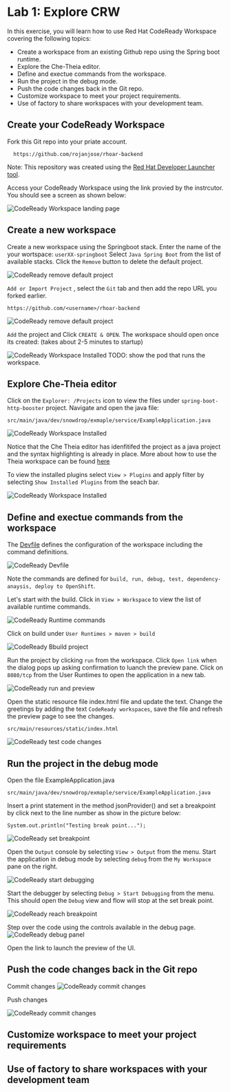 # Lab 1: Explore CRW

In this exercise, you will learn how to use Red Hat CodeReady Workspace covering the following topics:

* Create a workspace from an existing Github repo using the Spring boot runtime.
* Explore the Che-Theia editor.
* Define and exectue commands from the workspace.
* Run the project in the debug mode.
* Push the code changes back in the Git repo.
* Customize workspace to meet your project requirements.
* Use of factory to share workspaces with your development team.

## Create your CodeReady Workspace

Fork this Git repo into your priate account.

```text
  https://github.com/rojanjose/rhoar-backend
```

Note: This repository was created using the [Red Hat Developer Launcher tool](https://github.com/IBM/red-hat-marketplace/tree/4c428f76a063399ed01254be463cf03cd730ce68/workshop/modules/cloud-development-toolset/crw/lab-1/exercise-codeready-launcher.md).

Access your CodeReady Workspace using the link provied by the instrcutor. You should see a screen as shown below:

![CodeReady Workspace landing page](https://github.com/IBM/red-hat-marketplace/tree/4c428f76a063399ed01254be463cf03cd730ce68/workshop/modules/cloud-development-toolset/images/ex-crw-landing-page.png)

## Create a new workspace

Create a new workspace using the Springboot stack. Enter the name of the your wortspace: `userXX-springboot` Select `Java Spring Boot` from the list of available stacks. Click the `Remove` button to delete the default project.

![CodeReady remove default project](https://github.com/IBM/red-hat-marketplace/tree/4c428f76a063399ed01254be463cf03cd730ce68/workshop/modules/cloud-development-toolset/images/ex-crw-remove-default-project.png)

`Add or Import Project` , select the `Git` tab and then add the repo URL you forked earlier.

```text
https://github.com/<username>/rhoar-backend
```

![CodeReady remove default project](https://github.com/IBM/red-hat-marketplace/tree/4c428f76a063399ed01254be463cf03cd730ce68/workshop/modules/cloud-development-toolset/images/ex-crw-add-gitrepo.png)

`Add` the project and Click `CREATE & OPEN`. The workspace should open once its created: \(takes about 2-5 minutes to startup\)

![CodeReady Workspace Installed](https://github.com/IBM/red-hat-marketplace/tree/4c428f76a063399ed01254be463cf03cd730ce68/workshop/modules/cloud-development-toolset/images/ex-crw-workspace-ready.png) TODO: show the pod that runs the workspace.

## Explore Che-Theia editor

Click on the `Explorer: /Projects` icon to view the files under `spring-boot-http-booster` project. Navigate and open the java file:

```text
src/main/java/dev/snowdrop/exmaple/service/ExampleApplication.java
```

![CodeReady Workspace Installed](https://github.com/IBM/red-hat-marketplace/tree/4c428f76a063399ed01254be463cf03cd730ce68/workshop/modules/cloud-development-toolset/images/ex-crw-open-project.png)

Notice that the Che Theia editor has idenfitifed the project as a java project and the syntax highlighting is already in place. More about how to use the Theia workspace can be found [here](https://eclipsesource.com/blogs/2019/10/04/how-to-use-eclipse-theia-as-an-ide/)

To view the installed plugins select `View > Plugins` and apply filter by selecting `Show Installed Plugins` from the seach bar.

![CodeReady Workspace Installed](https://github.com/IBM/red-hat-marketplace/tree/4c428f76a063399ed01254be463cf03cd730ce68/workshop/modules/cloud-development-toolset/images/ex-crw-installed-plugins.png)

## Define and exectue commands from the workspace

The [Devfile](https://www.eclipse.org/che/docs/che-7/configuring-a-workspace-using-a-devfile/) defines the configuration of the workspace including the command definitions.

![CodeReady Devfile](https://github.com/IBM/red-hat-marketplace/tree/4c428f76a063399ed01254be463cf03cd730ce68/workshop/modules/cloud-development-toolset/images/ex-crw-devfile.png)

Note the commands are defined for `build, run, debug, test, dependency-anaysis, deploy to OpenShift`.

Let's start with the build. Click in `View > Workspace` to view the list of available runtime commands.

![CodeReady Runtime commands](https://github.com/IBM/red-hat-marketplace/tree/4c428f76a063399ed01254be463cf03cd730ce68/workshop/modules/cloud-development-toolset/images/ex-crw-workspace-commands.png)

Click on build under `User Runtimes > maven > build`

![CodeReady Bbuild project](https://github.com/IBM/red-hat-marketplace/tree/4c428f76a063399ed01254be463cf03cd730ce68/workshop/modules/cloud-development-toolset/images/ex-crw-project-build.png)

Run the project by clicking `run` from the workspace. Click `Open link` when the dialog pops up asking confirmation to luanch the preview pane. Click on `8080/tcp` from the User Runtimes to open the application in a new tab.

![CodeReady run and preview](https://github.com/IBM/red-hat-marketplace/tree/4c428f76a063399ed01254be463cf03cd730ce68/workshop/modules/cloud-development-toolset/images/ex-crw-run-preview.png)

Open the static resource file index.html file and update the text. Change the greetings by adding the text `CodeReady workspaces`, save the file and refresh the preview page to see the changes.

```text
src/main/resources/static/index.html
```

![CodeReady test code changes](https://github.com/IBM/red-hat-marketplace/tree/4c428f76a063399ed01254be463cf03cd730ce68/workshop/modules/cloud-development-toolset/images/ex-crw-code-change.png)

## Run the project in the debug mode

Open the file ExampleApplication.java

```text
src/main/java/dev/snowdrop/exmaple/service/ExampleApplication.java
```

Insert a print statement in the method jsonProvider\(\) and set a breakpoint by click next to the line number as show in the picture below:

```text
System.out.println("Testing break point...");
```

![CodeReady set breakpoint](https://github.com/IBM/red-hat-marketplace/tree/4c428f76a063399ed01254be463cf03cd730ce68/workshop/modules/cloud-development-toolset/images/ex-crw-set-breakpoint.png)

Open the `Output` console by selecting `View > Output` from the menu. Start the application in debug mode by selecting `debug` from the `My Workspace` pane on the right.

![CodeReady start debugging](https://github.com/IBM/red-hat-marketplace/tree/4c428f76a063399ed01254be463cf03cd730ce68/workshop/modules/cloud-development-toolset/images/ex-crw-start-debug.png)

Start the debugger by selecting `Debug > Start Debugging` from the menu. This should open the `Debug` view and flow will stop at the set break point.

![CodeReady reach breakpoint](https://github.com/IBM/red-hat-marketplace/tree/4c428f76a063399ed01254be463cf03cd730ce68/workshop/modules/cloud-development-toolset/images/ex-crw-reach-breakpoint.png)

Step over the code using the controls available in the debug page. ![CodeReady debug panel](https://github.com/IBM/red-hat-marketplace/tree/4c428f76a063399ed01254be463cf03cd730ce68/workshop/modules/cloud-development-toolset/images/ex-crw-debug-panel.png)

Open the link to launch the preview of the UI.

## Push the code changes back in the Git repo

Commit changes ![CodeReady commit changes](https://github.com/IBM/red-hat-marketplace/tree/4c428f76a063399ed01254be463cf03cd730ce68/workshop/modules/cloud-development-toolset/images/ex-crw-git-commit.png)

Push changes

![CodeReady commit changes](https://github.com/IBM/red-hat-marketplace/tree/4c428f76a063399ed01254be463cf03cd730ce68/workshop/modules/cloud-development-toolset/images/ex-crw-git-push.png)

## Customize workspace to meet your project requirements

## Use of factory to share workspaces with your development team
